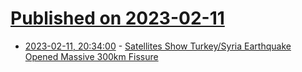 # [Published on 2023-02-11](index.md)

* [2023-02-11, 20:34:00](https://news.slashdot.org/story/23/02/11/1923225/satellites-show-turkeysyria-earthquake-opened-massive-300km-fissure?utm_source=rss1.0mainlinkanon&utm_medium=feed) - [Satellites Show Turkey/Syria Earthquake Opened Massive 300km Fissure](https://news.slashdot.org/story/23/02/11/1923225/satellites-show-turkeysyria-earthquake-opened-massive-300km-fissure?utm_source=rss1.0mainlinkanon&utm_medium=feed)
